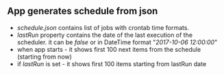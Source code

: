 ## App generates schedule from json

- *schedule.json* contains list of jobs with crontab time formats.
- *lastRun* property contains the date of the last execution of the scheduler. it can be *false* or in DateTime format "*2017-10-06 12:00:00*"
- when app starts - it shows first 100 next items from the schedule (starting from now)
- if *lastRun* is set - it shows first 100 items starting from lastRun date
